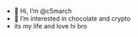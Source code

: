 - 👋 Hi, I’m @c5march
- 👀 I’m interested in chocolate and crypto
- its my life and love
hi bro
<!---
c5march/c5march is a ✨ special ✨ repository because its `README.md` (this file) appears on your GitHub profile.
You can click the Preview link to take a look at your changes.
--->
